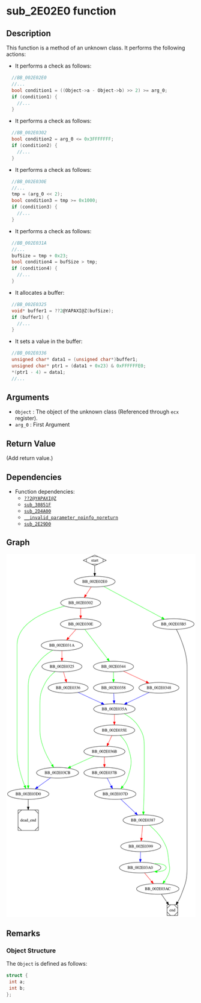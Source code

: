 # sub_2E02E0 function

## Description

This function is a method of an unknown class. It performs the following actions:
* It performs a check as follows:
```c
  //BB_002E02E0
  //...
  bool condition1 = ((Object->a - Object->b) >> 2) >= arg_0;
  if (condition1) {
    //...
  }
```

* It performs a check as follows:
```c
  //BB_002E0302
  bool condition2 = arg_0 <= 0x3FFFFFFF;
  if (condition2) {
    //...
  }
```

* It performs a check as follows:
```c
  //BB_002E030E
  //...
  tmp = (arg_0 << 2);
  bool condition3 = tmp >= 0x1000;
  if (condition3) {
    //...
  }
```

* It performs a check as follows:
```c
  //BB_002E031A
  //...
  bufSize = tmp + 0x23;
  bool condition4 = bufSize > tmp;
  if (condition4) {
    //...
  }
```

* It allocates a buffer:
```c
  //BB_002E0325
  void* buffer1 = ??2@YAPAXI@Z(bufSize);
  if (buffer1) {
    //...
  }
```

* It sets a value in the buffer:
```c
  //BB_002E0336
  unsigned char* data1 = (unsigned char*)buffer1;
  unsigned char* ptr1 = (data1 + 0x23) & 0xFFFFFFE0;
  *(ptr1 - 4) = data1;
  //...
```

## Arguments

* `Object` : The object of the unknown class (Referenced through `ecx` register).
* `arg_0` : First Argument


## Return Value

(Add return value.)

## Dependencies

* Function dependencies:
  * [`??2@YAPAXI@Z`](%3F%3F2%40YAPAXI%40Z.md)
  * [`sub_30851F`](sub_30851F.md)
  * [`sub_2D4A00`](sub_2D4A00.md)
  * [`__invalid_parameter_noinfo_noreturn`](__invalid_parameter_noinfo_noreturn.md)
  * [`sub_2E29D0`](sub_2E29D0.md)

## Graph

![sub_2E02E0 Graph](../svg/sub_2E02E0.svg "sub_2E02E0 Graph")

## Remarks

### Object Structure

The `Object` is defined as follows:

```c
struct {
 int a;
 int b;
};
```

